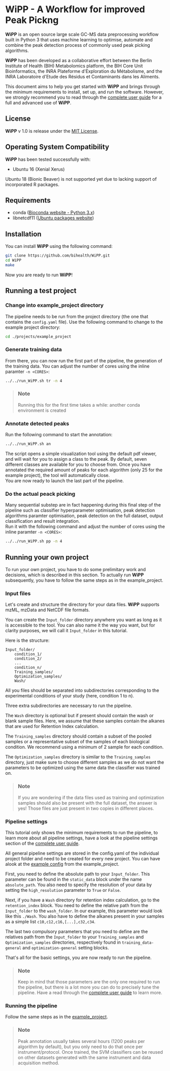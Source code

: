 # WiPP - A **W**orkflow for **i**mproved **P**eak **P**ickng
**WiPP** is an open source large scale GC-MS data preprocessing workflow built in Python 3 that uses machine learning to optimise, automate and combine the peak detection process of commonly used peak picking algorithms.

**WiPP** has been developed as a collaborative effort between the Berlin Institute of Health (BIH) Metabolomics platform, the BIH Core Unit Bioinformatics, the INRA Plateforme d'Exploration du Métabolisme, and the INRA Laboratoire d'Etude des Résidus et Contaminants dans les Aliments.

This document aims to help you get started with **WiPP** and brings through the minimum requirements to install, set up, and run the software. However, we strongly recommend you to read through the [complete user guide](documentation/USERGUIDE.md) for a full and advanced use of **WiPP**.

## License
**WiPP** v 1.0 is release under the [MIT License](LICENSE.md).

## Operating System Compatibility
**WiPP** has been tested successfully with:
- Ubuntu 16 (Xenial Xerus)

Ubuntu 18 (Bionic Beaver) is not supported yet due to lacking support of incorporated R packages.

## Requirements
- conda ([Bioconda website - Python 3.x](https://conda.io/en/latest/miniconda.html))
- libnetcdf11 ([Ubuntu packages website](https://packages.ubuntu.com/xenial/libs/libnetcdf11))

## Installation
You can install **WiPP** using the following command:
```bash
git clone https://github.com/bihealth/WiPP.git
cd WiPP
make
```
Now you are ready to run **WiPP**!

## Running a test project

### Change into example_project directory
The pipeline needs to be run from the project directory (the one that contains the `config.yaml` file). Use the following command to change to the example project directory:
```bash
cd ./projects/example_project
```

### Generate training data
From there, you can now run the first part of the pipeline, the generation of the training data.
You can adjust the number of cores using the inline paramter `-n <CORES>`:
```bash
../../run_WiPP.sh tr -n 4 
```
> ### Note
> Running this for the first time takes a while: another conda environment is created

### Annotate detected peaks
Run the following command to start the annotation:
```bash
../../run_WiPP.sh an
```
The script opens a simple visualization tool using the default pdf viewer, and will wait for you to assign a class to the peak. By default, seven different classes are available for you to choose from.
Once you have annotated the required amount of peaks for each algorithm (only 25 for the example project), the tool will automatically close. \
You are now ready to launch the last part of the pipeline. 

### Do the actual peack picking
Many sequential substep are in fact happening during this final step of the pipeline such as classifier hyperparameter optimisation, peak detection algorithms paramter optimisation, peak detection on the full dataset, output classification and result integration. \
Run it with the following command and adjust the number of cores using the inline paramter `-n <CORES>`:
```bash
../../run_WiPP.sh pp -n 4 
```

## Running your own project
To run your own project, you have to do some prelimitary work and decisions, which is described in this section.
To actually run **WiPP** subsequently, you have to follow the same steps as in the example_project.

### Input files
Let's create and structure the directory for your data files. **WiPP** supports mzML, mzData and NetCDF file formats.

You can create the `Input_folder` directory anywhere you want as long as it is accessible to the tool. You can also name it the way you want, but for clarity purposes, we will call it `Input_folder` in this tutorial. 

Here is the structure:
```
Input_folder/
	condition_1/
	condition_2/
	...
	condition_n/
	Training_samples/
	Optimization_samples/
	Wash/
```

All you files should be separated into subdirectories corresponding to the experimental conditions of your study (here, condition 1 to n).

Three extra subdirectories are necessary to run the pipeline.

The `Wash` directory is optional but if present should contain the wash or blank sample files. Here, we assume that these samples contain the alkanes that are used for Retention Index calculation.

The `Training_samples` directory should contain a subset of the pooled samples or a representative subset of the samples of each biological condition. We recommend using a minimum of 2 sample for each condition.

The `Optimization_samples` directory is similar to the `Training_samples` directory, just make sure to choose different samples as we do not want the parameters to be optimized using the same data the classifier was trained on. 

> ### Note
> If you are wondering if the data files used as training and optimization samples should also be present with the full dataset, the answer is yes! Those files are just present in two copies in different places.

### Pipeline settings

This tutorial only shows the minimum requirements to run the pipeline, to learn more about all pipeline settings, have a look at the pipeline settings section of the [complete user guide](documentation/USERGUIDE.md).

All general pipeline settings are stored in the config.yaml of the individual project folder and need to be created for every new project. You can have alook at the [example config](projects/example_project/config.yaml) from the example_project.

First, you need to define the absolute path to your `Input_folder`. This parameter can be found in the `static_data` block under the name `absolute_path`. You also need to specify the resolution of your data by setting the `high_resolution` parameter to `True` or `False`.

Next, if you have a `Wash` directory for retention index calculation, go to the `retention_index` block. You need to define the relative path from the `Input_folder` to the `wash_folder`. In our example, this parameter would look like this `./Wash`.
You also have to define the alkanes present in your samples as a simple list `c10,c12,c16,[...],c32,c34`.

The last two compulsory parameters that you need to define are the relatives path from the `Input_folder` to your `Training_samples` and `Optimization_samples` directories, respectively found in `training_data-general` and `optimization-general` setting blocks.

That's all for the basic settings, you are now ready to run the pipeline.

> ### Note
> Keep in mind that those parameters are the only one required to run the pipeline, but there is a lot more you can do to precisely tune the pipeline. Have a read through the [complete user guide](documentation/USERGUIDE.md) to learn more.
 
### Running the pipeline
Follow the same steps as in the [example_project](#running-a-test-project).

> ### Note
> Peak annotation usually takes several hours (1200 peaks per algorithm by default), but you only need to do that once per instrument/protocol. Once trained, the SVM classifiers can be reused on other datasets generated with the same instrument and data acquisition method.
